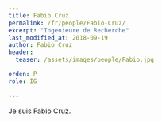 ```yaml
---
title: Fabio Cruz
permalink: /fr/people/Fabio-Cruz/
excerpt: "Ingenieure de Recherche"
last_modified_at: 2018-09-19
author: Fabio Cruz
header:
  teaser: /assets/images/people/Fabio.jpg

orden: P
role: IG

---
```


Je suis Fabio Cruz.


